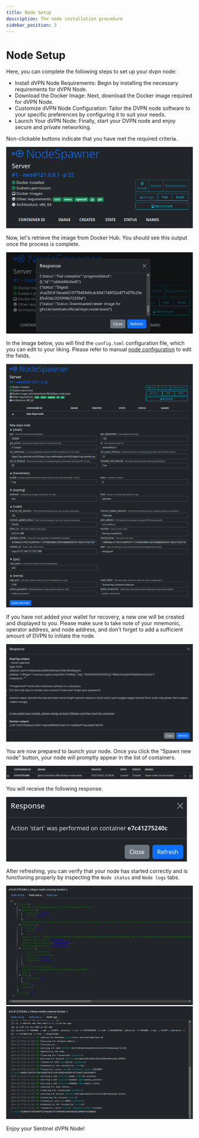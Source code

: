 ```yaml
---
title: Node Setup
description: The node installation procedure
sidebar_position: 3
---
```


# Node Setup

Here, you can complete the following steps to set up your dvpn node:

- Install dVPN Node Requirements: Begin by installing the necessary requirements for dVPN Node.
- Download the Docker Image: Next, download the Docker image required for dVPN Node.
- Customize dVPN Node Configuration: Tailor the DVPN node software to your specific preferences by configuring it to suit your needs.
- Launch Your dVPN Node: Finally, start your DVPN node and enjoy secure and private networking.

Non-clickable buttons indicate that you have met the required criteria.

![](/img/node-spawner/node-setup-1.png)

Now, let's retrieve the image from Docker Hub. You should see this output once the process is complete.

![](/img/node-spawner/node-setup-2.png)

In the image below, you will find the `config.toml` configuration file, which you can edit to your liking.
Please refer to manual [node configuration](/docs/node/manual-setup) to edit the fields.

![](/img/node-spawner/node-setup-3.png)

If you have not added your wallet for recovery, a new one will be created and displayed to you. Please make sure to take note of your mnemonic, operator address, and node address, and don't forget to add a sufficient amount of DVPN to initiate the node.

![](/img/node-spawner/node-setup-4.png)

You are now prepared to launch your node. Once you click the "Spawn new node" button, your node will promptly appear in the list of containers.

![](/img/node-spawner/node-setup-5.png)

You will receive the following response.

![](/img/node-spawner/node-setup-6.png)

After refreshing, you can verify that your node has started correctly and is functioning properly by inspecting the `Node status` and `Node logs` tabs.

![](/img/node-spawner/node-setup-7.png)
![](/img/node-spawner/node-setup-8.png)

Enjoy your Sentinel dVPN Node!
